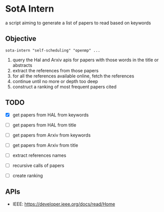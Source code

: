 # SotA Intern

a script aiming to generate a list of papers to read based on keywords


## Objective

```shell
sota-intern "self-scheduling" "openmp" ...
```

1. query the Hal and Arxiv apis for papers with those words in the title or abstracts
2. extract the references from those papers
3. for all the references available online, fetch the references
4. continue until no more or depth too deep
5. construct a ranking of most frequent papers cited 


## TODO

- [X] get papers from HAL from keywords
- [ ] get papers from HAL from title
- [ ] get papers from Arxiv from keywords
- [ ] get papers from Arxiv from title
- [ ] extract references names
- [ ] recursive calls of papers
- [ ] create ranking


## APIs

- IEEE: https://developer.ieee.org/docs/read/Home
